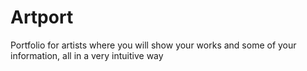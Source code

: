 # Artport
Portfolio for artists where you will show your works and some of your information, all in a very intuitive way
